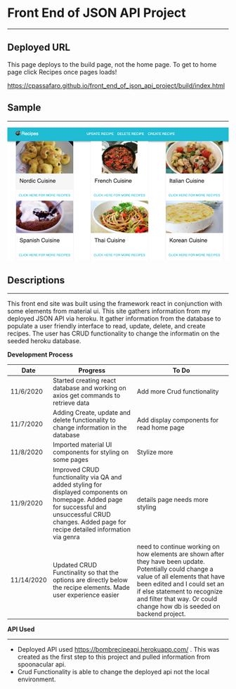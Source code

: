 # Front End of JSON API Project
_______________________

## Deployed URL

This page deploys to the build page, not the home page. To get to home page click Recipes once pages loads!

https://cpassafaro.github.io/front_end_of_json_api_project/build/index.html


## Sample 
***
![Home page](images/screen.png)

## Descriptions
_________________

This front end site was built using the framework react in conjunction with some elements from material ui. This site gathers information from my deployed JSON API via heroku. It gather information from the database to populate a user friendly interface to read, update, delete, and create recipes. The user has CRUD functionality to change the informatin on the seeded heroku database.

__Development Process__

__Date__|__Progress__|__To Do__|
--------- | ------------| ----------|
11/6/2020 | Started creating react database and working on axios get commands to retrieve data| Add more Crud functionality|
11/7/2020 | Adding Create, update and delete functionality to change information in the database | Add display components for read home page|
11/8/2020 | Imported material UI components for styling on some pages | Stylize more |
11/9/2020 | Improved CRUD functionality via QA and added styling for displayed components on homepage. Added page for successful and unsuccessful CRUD changes. Added page for recipe detailed information via genra| details page needs more styling|
11/14/2020 | Updated CRUD Functinality so that the options are directly below the recipe elements. Made user experience easier| need to continue working on how elements are shown after they have been update. Potentially could change a value of all elements that have been edited and I could set an if else statement to recognize and filter that way. Or could change how db is seeded on backend project.

__API Used__
____________
- Deployed API used https://bombrecipeapi.herokuapp.com/  .  This was created as the first step to this project and pulled information from spoonacular api.
- Crud Functionality is able to change the deployed api not the local environment.

